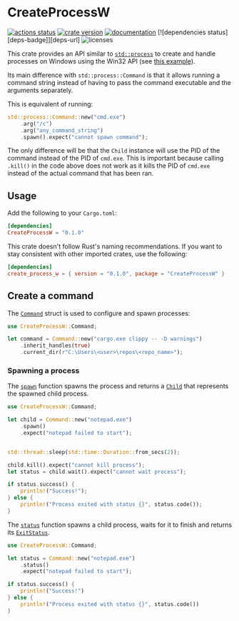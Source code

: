 # CreateProcessW

[![actions status][actions-badge]][actions-url]
[![crate version][crates-version-badge]][crates-url]
[![documentation][docs-badge]][docs-url]
[![dependencies status][deps-badge]][deps-url]
![licenses][licenses-badge]

[actions-badge]: https://github.com/yozhgoor/CreateProcessW/actions/workflows/rust.yml/badge.svg
[actions-url]: https://github.com/yozhgoor/CreateProcessW/actions
[crates-version-badge]: https://img.shields.io/crates/v/CreateProcessW
[crates-url]: https://crates.io/crates/CreateProcessW
[docs-badge]: https://docs.rs/CreateProcessW/badge.svg
[docs-url]: https://docs.rs/CreateProcessW
[licenses-badge]: https://img.shields.io/crates/l/CreateProcessW

<!-- cargo-rdme start -->

This crate provides an API similar to [`std::process`](https://doc.rust-lang.org/stable/std/process/) to create
and handle processes on Windows using the Win32 API (see [this example][create-processes-example]).

Its main difference with `std::process::Command` is that it allows running
a command string instead of having to pass the command executable and the
arguments separately.

This is equivalent of running:

```rust
std::process::Command::new("cmd.exe")
    .arg("/c")
    .arg("any_command_string")
    .spawn().expect("cannot spawn command");
```

The only difference will be that the `Child` instance will use the PID of
the command instead of the PID of `cmd.exe`. This is important because
calling `.kill()` in the code above does not work as it kills the PID
of `cmd.exe` instead of the actual command that has been ran.

## Usage

Add the following to your `Cargo.toml`:

```toml
[dependencies]
CreateProcessW = "0.1.0"
```

This crate doesn't follow Rust's naming recommendations. If you want to stay
consistent with other imported crates, use the following:

```toml
[dependencies]
create_process_w = { version = "0.1.0", package = "CreateProcessW" }
```

## Create a command

The [`Command`](https://docs.rs/CreateProcessW/latest/CreateProcessW/struct.Command.html) struct is used to configure and spawn processes:

```rust
use CreateProcessW::Command;

let command = Command::new("cargo.exe clippy -- -D warnings")
    .inherit_handles(true)
    .current_dir(r"C:\Users\<user>\repos\<repo_name>");
```

### Spawning a process

The [`spawn`](https://docs.rs/CreateProcessW/latest/CreateProcessW/struct.Command.html) function spawns the process and returns a
[`Child`](https://docs.rs/CreateProcessW/latest/CreateProcessW/struct.Child.html) that represents the spawned child process.

```rust
use CreateProcessW::Command;

let child = Command::new("notepad.exe")
    .spawn()
    .expect("notepad failed to start");


std::thread::sleep(std::time::Duration::from_secs(2));

child.kill().expect("cannot kill process");
let status = child.wait().expect("cannot wait process");

if status.success() {
    println!("Success!");
} else {
    println!("Process exited with status {}", status.code());
}
```

The [`status`](https://docs.rs/CreateProcessW/latest/CreateProcessW/struct.Command.html) function spawns a child process, waits for
it to finish and returns its [`ExitStatus`](https://docs.rs/CreateProcessW/latest/CreateProcessW/struct.ExitStatus.html).

```rust
use CreateProcessW::Command;

let status = Command::new("notepad.exe")
    .status()
    .expect("notepad failed to start");

if status.success() {
    println!("Success!")
} else {
    println!("Process exited with status {}", status.code())
}
```

[create-processes-example]: https://docs.microsoft.com/en-us/windows/win32/procthread/creating-processes

<!-- cargo-rdme end -->
